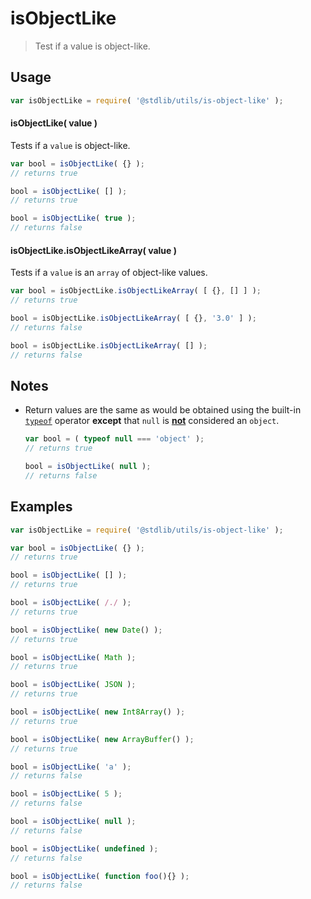 # isObjectLike

> Test if a value is object-like.

<section class="usage">

## Usage

``` javascript
var isObjectLike = require( '@stdlib/utils/is-object-like' );
```

#### isObjectLike( value )

Tests if a `value` is object-like.

``` javascript
var bool = isObjectLike( {} );
// returns true

bool = isObjectLike( [] );
// returns true

bool = isObjectLike( true );
// returns false
```

#### isObjectLike.isObjectLikeArray( value )

Tests if a `value` is an `array` of object-like values.

``` javascript
var bool = isObjectLike.isObjectLikeArray( [ {}, [] ] );
// returns true

bool = isObjectLike.isObjectLikeArray( [ {}, '3.0' ] );
// returns false

bool = isObjectLike.isObjectLikeArray( [] );
// returns false
```

<!-- </usage> -->


<section class="notes">

## Notes

* Return values are the same as would be obtained using the built-in [`typeof`][type-of] operator __except__ that `null` is [__not__][harmony-proposal] considered an `object`.

  ``` javascript
  var bool = ( typeof null === 'object' );
  // returns true

  bool = isObjectLike( null );
  // returns false
  ```

<!-- </notes> -->


<section class="examples">

## Examples

``` javascript
var isObjectLike = require( '@stdlib/utils/is-object-like' );

var bool = isObjectLike( {} );
// returns true

bool = isObjectLike( [] );
// returns true

bool = isObjectLike( /./ );
// returns true

bool = isObjectLike( new Date() );
// returns true

bool = isObjectLike( Math );
// returns true

bool = isObjectLike( JSON );
// returns true

bool = isObjectLike( new Int8Array() );
// returns true

bool = isObjectLike( new ArrayBuffer() );
// returns true

bool = isObjectLike( 'a' );
// returns false

bool = isObjectLike( 5 );
// returns false

bool = isObjectLike( null );
// returns false

bool = isObjectLike( undefined );
// returns false

bool = isObjectLike( function foo(){} );
// returns false
```

<!-- </examples> -->

<section class="links">

[type-of]: https://developer.mozilla.org/en-US/docs/Web/JavaScript/Reference/Operators/typeof
[harmony-proposal]: http://wiki.ecmascript.org/doku.php?id=harmony:typeof_null

<!-- </links> -->
